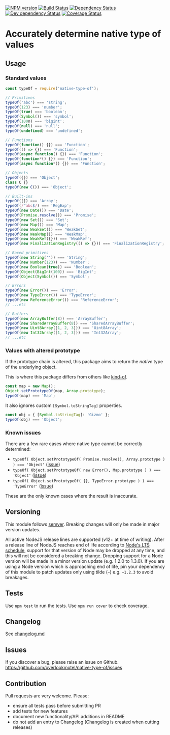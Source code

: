 [![NPM version](https://img.shields.io/npm/v/native-type-of.svg)](https://www.npmjs.com/package/native-type-of)
[![Build Status](https://img.shields.io/github/workflow/status/overlookmotel/native-type-of/Test.svg)](https://github.com/overlookmotel/native-type-of/actions)
[![Dependency Status](https://img.shields.io/david/overlookmotel/native-type-of.svg)](https://david-dm.org/overlookmotel/native-type-of)
[![Dev dependency Status](https://img.shields.io/david/dev/overlookmotel/native-type-of.svg)](https://david-dm.org/overlookmotel/native-type-of)
[![Coverage Status](https://img.shields.io/coveralls/overlookmotel/native-type-of/master.svg)](https://coveralls.io/r/overlookmotel/native-type-of)

# Accurately determine native type of values

## Usage

### Standard values

```js
const typeOf = require('native-type-of');

// Primitives
typeOf('abc') === 'string';
typeOf(123) === 'number';
typeOf(true) === 'boolean';
typeOf(Symbol()) === 'symbol';
typeOf(100n) === 'bigint';
typeOf(null) === 'null';
typeOf(undefined) === 'undefined';

// Functions
typeOf(function() {}) === 'Function';
typeOf(() => {}) === 'Function';
typeOf(async function() {}) === 'Function';
typeOf(function*() {}) === 'Function';
typeOf(async function*() {}) === 'Function';

// Objects
typeOf({}) === 'Object';
class C {}
typeOf(new C()) === 'Object';

// Built-ins
typeOf([]) === 'Array';
typeOf(/^abc$/) === 'RegExp';
typeOf(new Date()) === 'Date';
typeOf(Promise.resolve()) === 'Promise';
typeOf(new Set()) === 'Set';
typeOf(new Map()) === 'Map';
typeOf(new WeakSet()) === 'WeakSet';
typeOf(new WeakMap()) === 'WeakMap';
typeOf(new WeakRef({})) === 'WeakRef';
typeOf(new FinalizationRegistry(() => {})) === 'FinalizationRegistry';

// Boxed primitives
typeOf(new String('')) === 'String';
typeOf(new Number(123)) === 'Number';
typeOf(new Boolean(true)) === 'Boolean';
typeOf(Object(BigInt(100)) === 'BigInt';
typeOf(Object(Symbol()) === 'Symbol';

// Errors
typeOf(new Error()) === 'Error';
typeOf(new TypeError()) === 'TypeError';
typeOf(new ReferenceError()) === 'ReferenceError';
// ...etc

// Buffers
typeOf(new ArrayBuffer(8)) === 'ArrayBuffer';
typeOf(new SharedArrayBuffer(8)) === 'SharedArrayBuffer';
typeOf(new Uint8Array([1, 2, 3])) === 'Uint8Array';
typeOf(new Int32Array([1, 2, 3])) === 'Int32Array';
// ...etc
```

### Values with altered prototype

If the prototype chain is altered, this package aims to return the *native* type of the underlying object.

This is where this package differs from others like [kind-of](https://www.npmjs.com/package/kind-of).

```js
const map = new Map();
Object.setPrototypeOf(map, Array.prototype);
typeOf(map) === 'Map';
```

It also ignores custom `[Symbol.toStringTag]` properties.

```js
const obj = { [Symbol.toStringTag]: 'Gizmo' };
typeOf(obj) === 'Object';
```

### Known issues

There are a few rare cases where native type cannot be correctly determined:

* `typeOf( Object.setPrototypeOf( Promise.resolve(), Array.prototype ) ) === 'Object'` ([issue](https://github.com/overlookmotel/native-type-of/issues/1))
* `typeOf( Object.setPrototypeOf( new Error(), Map.prototype ) ) === 'Object'` ([issue](https://github.com/overlookmotel/native-type-of/issues/2))
* `typeOf( Object.setPrototypeOf( {}, TypeError.prototype ) ) === 'TypeError'` ([issue](https://github.com/overlookmotel/native-type-of/issues/3))

These are the only known cases where the result is inaccurate.

## Versioning

This module follows [semver](https://semver.org/). Breaking changes will only be made in major version updates.

All active NodeJS release lines are supported (v12+ at time of writing). After a release line of NodeJS reaches end of life according to [Node's LTS schedule](https://nodejs.org/en/about/releases/), support for that version of Node may be dropped at any time, and this will not be considered a breaking change. Dropping support for a Node version will be made in a minor version update (e.g. 1.2.0 to 1.3.0). If you are using a Node version which is approaching end of life, pin your dependency of this module to patch updates only using tilde (`~`) e.g. `~1.2.3` to avoid breakages.

## Tests

Use `npm test` to run the tests. Use `npm run cover` to check coverage.

## Changelog

See [changelog.md](https://github.com/overlookmotel/native-type-of/blob/master/changelog.md)

## Issues

If you discover a bug, please raise an issue on Github. https://github.com/overlookmotel/native-type-of/issues

## Contribution

Pull requests are very welcome. Please:

* ensure all tests pass before submitting PR
* add tests for new features
* document new functionality/API additions in README
* do not add an entry to Changelog (Changelog is created when cutting releases)
